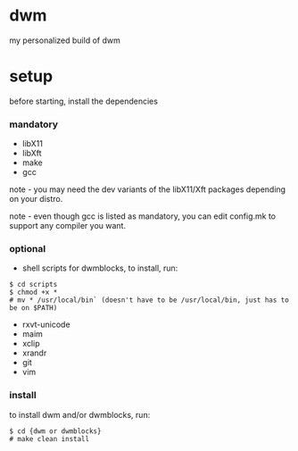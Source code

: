# dwm
my personalized build of dwm

# setup
before starting, install the dependencies

### mandatory
* libX11
* libXft
* make
* gcc

note - you may need the dev variants of the libX11/Xft packages depending on your distro.

note - even though gcc is listed as mandatory, you can edit config.mk to support any compiler you want.

### optional
* shell scripts for dwmblocks, to install, run:

```
$ cd scripts
$ chmod +x *
# mv * /usr/local/bin` (doesn't have to be /usr/local/bin, just has to be on $PATH)
```

* rxvt-unicode
* maim
* xclip
* xrandr
* git
* vim

### install
to install dwm and/or dwmblocks, run:

```
$ cd {dwm or dwmblocks}
# make clean install
```
